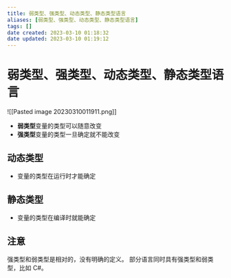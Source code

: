 ```yaml
---
title: 弱类型、强类型、动态类型、静态类型语言
aliases: [弱类型、强类型、动态类型、静态类型语言]
tags: []
date created: 2023-03-10 01:18:32
date updated: 2023-03-10 01:19:12
---
```


# 弱类型、强类型、动态类型、静态类型语言

![[Pasted image 20230310011911.png]]

- **弱类型**变量的类型可以随意改变
- **强类型**变量的类型一旦确定就不能改变

## 动态类型

- 变量的类型在运行时才能确定

## 静态类型

- 变量的类型在编译时就能确定

## 注意

强类型和弱类型是相对的，没有明确的定义。
部分语言同时具有强类型和弱类型，比如 C#。
